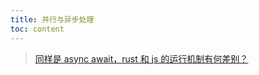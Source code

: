 ```yaml
---
title: 并行与异步处理
toc: content
---
```


> [同样是 async await，rust 和 js 的运行机制有何差别？](https://www.zhihu.com/question/553280714/answer/3573527248)
